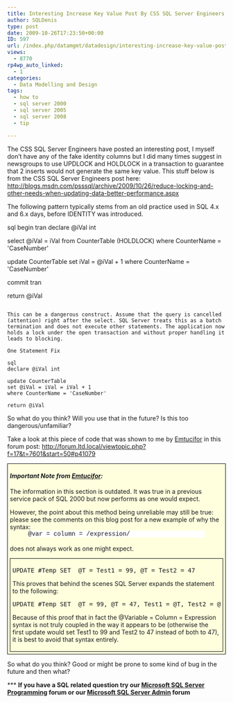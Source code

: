 ```yaml
---
title: Interesting Increase Key Value Post By CSS SQL Server Engineers
author: SQLDenis
type: post
date: 2009-10-26T17:23:50+00:00
ID: 597
url: /index.php/datamgmt/datadesign/interesting-increase-key-value-post-by-c/
views:
  - 8770
rp4wp_auto_linked:
  - 1
categories:
  - Data Modelling and Design
tags:
  - how to
  - sql server 2000
  - sql server 2005
  - sql server 2008
  - tip

---
```

The CSS SQL Server Engineers have posted an interesting post, I myself don&#8217;t have any of the fake identity columns but I did many times suggest in newsgroups to use UPDLOCK and HOLDLOCK in a transaction to guarantee that 2 inserts would not generate the same key value. This stuff below is from the CSS SQL Server Engineers post here: http://blogs.msdn.com/psssql/archive/2009/10/26/reduce-locking-and-other-needs-when-updating-data-better-performance.aspx

The following pattern typically stems from an old practice used in SQL 4.x and 6.x days, before IDENTITY was introduced.

sql
begin tran 
declare @iVal int

select @iVal = iVal from CounterTable (HOLDLOCK) where CounterName = 'CaseNumber'

update CounterTable 
set iVal = @iVal + 1 
where CounterName = 'CaseNumber'

commit tran

return @iVal
```

This can be a dangerous construct. Assume that the query is cancelled (attention) right after the select. SQL Server treats this as a batch termination and does not execute other statements. The application now holds a lock under the open transaction and without proper handling it leads to blocking.

One Statement Fix

sql
declare @iVal int

update CounterTable 
set @iVal = iVal = iVal + 1 
where CounterName = 'CaseNumber'

return @iVal
```

So what do you think? Will you use that in the future? Is this too dangerous/unfamiliar?

Take a look at this piece of code that was shown to me by [Emtucifor][1] in this forum post: http://forum.ltd.local/viewtopic.php?f=17&t=7601&start=50#p41079

<div style="border:1px solid black;padding:0 5px 5px 5px;background-color:#ffffdd;">
<h4>
<em>Important Note from <a href="/index.php/All/?disp=authdir&author=71">Emtucifor</a>:</em>
</h4>

<p>
<span class="MT_red" style="display:block;">The information in this section is outdated. It was true in a previous service pack of SQL 2000 but now performs as one would expect.</p> 

<p>
  However, the point about this method being unreliable may still be true: please see the comments on this blog post for a new example of why the syntax:</span><br /> <span style="font-family:Courier New,Courier,monospace;background-color:white;display:block;margin:0 3em;">@var = column = /expression/</span><br /> <span class="MT_red" style="display:block;">does not always work as one might expect.</span>
</p>

<div style="border:1px solid black;padding:5px;">
  <pre lang="tsql">UPDATE #Temp SET  @T = Test1 = 99, @T = Test2 = 47</pre>
  
  <p>
    This proves that behind the scenes SQL Server expands the statement to the following:
  </p>
  
  <pre lang="tsql">UPDATE #Temp SET  @T = 99, @T = 47, Test1 = @T, Test2 = @T</pre>
  
  <p>
    Because of this proof that in fact the @Variable = Column = Expression syntax is not truly coupled in the way it appears to be (otherwise the first update would set Test1 to 99 and Test2 to 47 instead of both to 47), it is best to avoid that syntax entirely.
  </p>
</div></div> 

<p>
  So what do you think? Good or might be prone to some kind of bug in the future and then what?
</p>

<p>
</p>

<p>
  *** <strong>If you have a SQL related question try our <a href="http://forum.ltd.local/viewforum.php?f=17">Microsoft SQL Server Programming</a> forum or our <a href="http://forum.ltd.local/viewforum.php?f=22">Microsoft SQL Server Admin</a> forum</strong><ins></ins>
</p>

 [1]: /index.php/All/?disp=authdir&author=71